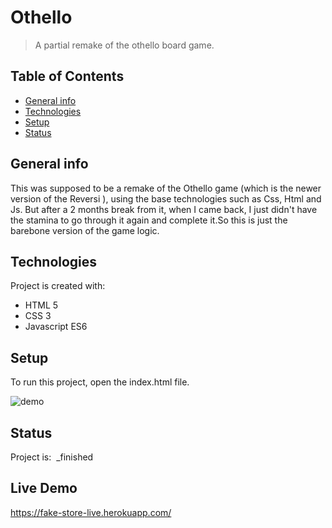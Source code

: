 # Othello
> A partial remake of the othello board game.

## Table of Contents
* [General info](#general-info)
* [Technologies](#technologies)
* [Setup](#setup)
* [Status](#status)

## General info
This was supposed to be a remake of the Othello game (which is the newer version of the Reversi ), using the base technologies such as Css, Html and Js.
But after a 2 months break from it, when I came back, I just didn't have the stamina to go through it again and complete it.So this is just the barebone version of the game logic.

## Technologies
Project is created with:
* HTML 5
* CSS 3
* Javascript ES6

## Setup
To run this project, open the index.html file.

![demo](/demo/othello.gif)

## Status
Project is:  _finished

## Live Demo

https://fake-store-live.herokuapp.com/

